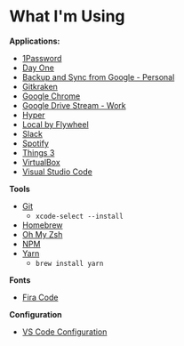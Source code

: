 # What I'm Using

**Applications:**
- [1Password](https://1password.com/downloads/)
- [Day One](https://itunes.apple.com/us/app/day-one/id1055511498?mt=12&app=apps&at=10lnHI&ct=website)
- [Backup and Sync from Google - Personal](https://www.google.com/drive/download/)
- [Gitkraken](https://www.gitkraken.com/)
- [Google Chrome](https://www.google.com/chrome/)
- [Google Drive Stream - Work](https://www.google.com/drive/download/)
- [Hyper](https://hyper.is/)
- [Local by Flywheel](https://local.getflywheel.com/)
- [Slack](https://slack.com/downloads/osx)
- [Spotify](https://www.spotify.com/us/download/mac/)
- [Things 3](https://culturedcode.com/things/mac/appstore/)
- [VirtualBox](https://www.virtualbox.org/wiki/Downloads)
- [Visual Studio Code](https://code.visualstudio.com/)

**Tools**
- [Git](https://git-scm.com/)
    - `xcode-select --install`
- [Homebrew](https://brew.sh/)
- [Oh My Zsh](https://ohmyz.sh/)
- [NPM](https://www.npmjs.com/get-npm)
- [Yarn](https://yarnpkg.com/en/docs/install#mac-stable)
    - `brew install yarn`

**Fonts**
- [Fira Code](https://github.com/tonsky/FiraCode)

**Configuration**
- [VS Code Configuration](https://github.com/tarecord/vscode-configuration)